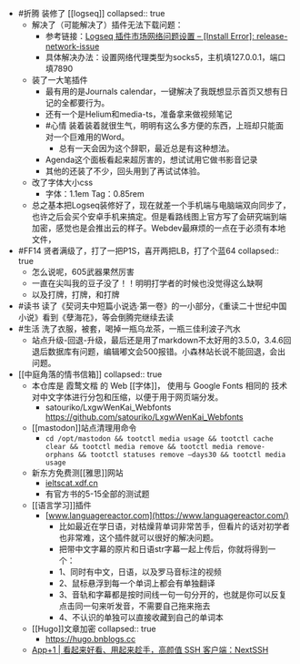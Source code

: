 - #折腾 装修了 [[logseq]]
  collapsed:: true
	- 解决了（可能解决了）插件无法下载问题：
		- 参考链接：[Logseq 插件市场网络问题设置 – [Install Error]: release-network-issue](https://anotherdayu.com/2022/567/)
		- 具体解决办法：设置网络代理类型为socks5，主机填127.0.0.1，端口填7890
	- 装了一大笔插件
		- 最有用的是Journals calendar，一键解决了我既想显示首页又想有日记的全都要行为。
		- 还有一个是Helium和media-ts，准备拿来做视频笔记
		- #心情 装着装着就很生气，明明有这么多方便的东西，上班却只能面对一个巨难用的Word。
			- 总有一天会因为这个辞职，最近总是有这种想法。
		- Agenda这个面板看起来超厉害的，想试试用它做书影音记录
		- 其他的还装了不少，回头用到了再试试体验。
	- 改了字体大小css
		- 字体：1.1em
		  Tag：0.85rem
	- 总之基本把Logseq装修好了，现在就差一个手机端与电脑端双向同步了，也许之后会买个安卓手机来搞定。但是看路线图上官方写了会研究端到端加密，感觉也是会推出云的样子。Webdev最麻烦的一点在于必须有本地文件，
- #FF14 贤者满级了，打了一把P1S，喜开两把LB，打了个蓝64
  collapsed:: true
	- 怎么说呢，605武器果然厉害
	- 一直在尖叫我的豆子没了！！明明打学者的时候也没觉得这么缺啊
	- 以及打牌，打牌，和打牌
- #读书 读了《契诃夫中短篇小说选·第一卷》的一小部分，《重读二十世纪中国小说》看到《孽海花》，等会倒腾完继续去读
- #生活 洗了衣服，被套，喝掉一瓶乌龙茶，一瓶三佳利波子汽水
	- 站点升级-回退-升级，最后还是用了markdown不太好用的3.5.0，3.4.6回退后数据库有问题，编辑嘟文会500报错。小森林站长说不能回退，会出问题。
- [[中庭角落的情书信箱]]
  collapsed:: true
	- 本仓库是 霞鹜文楷 的 Web [[字体]]， 使用与 Google Fonts 相同的 技术 对中文字体进行分包和压缩，以便于用于网页端分发。
		- satouriko/LxgwWenKai_Webfonts
		  https://github.com/satouriko/LxgwWenKai_Webfonts
	- [[mastodon]]站点清理用命令
		- `cd /opt/mastodon && tootctl media usage && tootctl cache clear && tootctl media remove && tootctl media remove-orphans && tootctl statuses remove –days30 && tootctl media usage`
	- 新东方免费测[[雅思]]网站
		- [ieltscat.xdf.cn](https://ieltscat.xdf.cn/)
		- 有官方书的5-15全部的测试题
	- [[语言学习]]插件
		- [www.languagereactor.com](https://www.languagereactor.com/)
			- 比如最近在学日语，对枯燥背单词非常苦手，但看片的话对初学者也非常难，这个插件就可以很好的解决问题。
			- 把带中文字幕的原片和日语str字幕一起上传后，你就将得到一个：
			- 1、同时有中文，日语，以及罗马音标注的视频
			- 2、鼠标悬浮到每一个单词上都会有单独翻译
			- 3、音轨和字幕都是按时间线一句一句分开的，也就是你可以反复点击同一句来听发音，不需要自己拖来拖去
			- 4、不认识的单独可以直接收藏到自己的单词本
	- [[Hugo]]文章加密
	  collapsed:: true
		- https://hugo.bnblogs.cc
	- [App+1 | 看起来好看、用起来趁手，高颜值 SSH 客户端：NextSSH](https://sspai.com/post/73201)